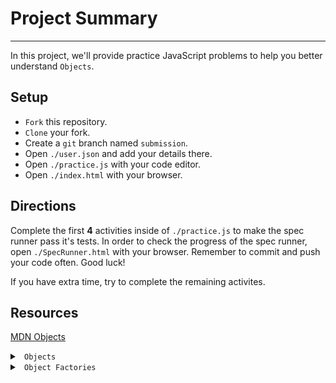# Project Summary
---

In this project, we'll provide practice JavaScript problems to help you better understand `Objects`.

## Setup

* `Fork` this repository.
* `Clone` your fork.
* Create a `git` branch named `submission`.
* Open `./user.json` and add your details there.
* Open `./practice.js` with your code editor.
* Open `./index.html` with your browser.

## Directions

Complete the first <b>4</b> activities inside of `./practice.js` to make the spec runner pass it's tests. In order to check the progress of the spec runner, open `./SpecRunner.html` with your browser. Remember to commit and push your code often. Good luck!

If you have extra time, try to complete the remaining activites.

## Resources

[MDN Objects](https://developer.mozilla.org/en-US/docs/Web/JavaScript/Reference/Global_Objects/Object)

<details>

<summary> <code> Objects </code></summary>

```js
// declare an object with properties
let car = {
  make: 'Ford',
  model: 'GT',
  year: 2019,
  // This is a method (function) on the object
  reverse() {
    return 'Backing Up! Beep! Beep! Beep!'
  }
}

// adding or updating properties with dot notation
car.miles = 100;

// adding or updating properties with bracket notation
// if miles already exists on the object, this would change it's value
// if it doesn't this will set it as a key with a value of 150
car['miles'] = 150

// if a property doesn't exist on an object, it's considered undefined

car.owner === undefined // true

// A function contained in an object is called a method
// You can add functions to an object just like any other property

car.drive = function() {}

// You can invoke the method by accessing the function (method) on the object

car.reverse(); // 'Backing Up! Beep! Beep! Beep!'
- or -
// Though the dot notation version above is more common
car['reverse'](); // 'Backing Up! Beep! Beep! Beep!'
```

</details>


<details>

<summary> <code> Object Factories </code> </summary>

 ```js
// Functions that return objects are called object factories
// They're a blueprint for creating a lot of objects of one type

function createCar(make, model, year) {
  // the returned object has a property called make whose value is the argument passed to the make parameter above
  // it's the same for model and year
  return {
    make: make,
    model: model,
    year: year
  }
}

createCar('Ford', 'GT', 2006); // { make: 'Ford', model: 'GT', year: 2006 }
createCar('Tesla', 'Model S', 2019); // { make: 'Tesla', model: 'Model S', year: 2019 }
```

</details>
